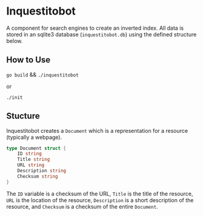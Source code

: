 # Inquestitobot

A component for search engines to create an inverted index. All data is
stored in an sqlite3 database (`inquestitobot.db`) using the defined
structure below.

## How to Use

`go build` && `./inquestitobot`

or

`./init`

## Stucture

Inquestitobot creates a `Document` which is a representation for a
resource (typically a webpage).

```Go
type Document struct {
	ID string
	Title string
	URL string
	Description string
	Checksum string
}
```

The `ID` variable is a checksum of the URL, `Title` is the title of the
resource, `URL` is the location of the resource, `Description` is a short
description of the resource, and `Checksum` is a checksum of the entire
`Document`.
